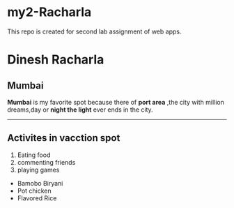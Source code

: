 # my2-Racharla
This repo is created for second lab assignment of web apps.<br>
# Dinesh Racharla <br>
## Mumbai <br>
**Mumbai** is my favorite spot because there of **port area** ,the city with million dreams,day or **night the light** ever ends in the city.

---
## Activites in vacction spot
1. Eating food
2. commenting friends
3. playing games
* Bamobo Biryani
* Pot chicken
* Flavored Rice


